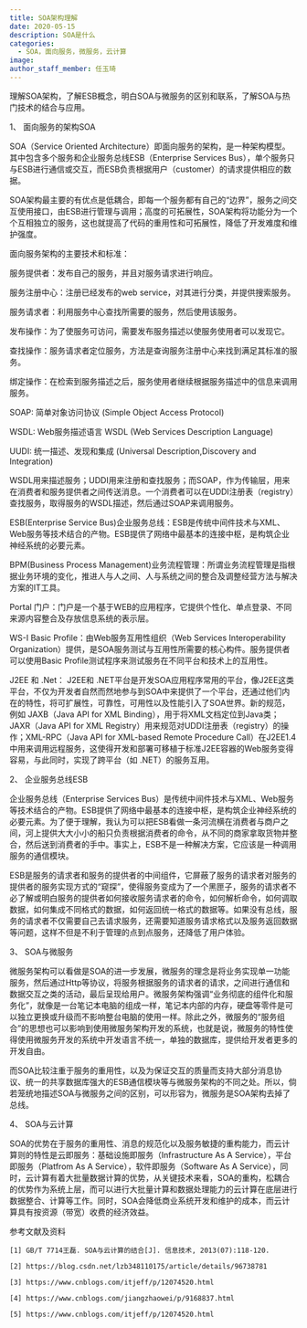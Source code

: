 ```yaml
---
title: SOA架构理解
date: 2020-05-15
description: SOA是什么
categories:
  - SOA，面向服务，微服务，云计算
image: 
author_staff_member: 任玉琦
---
```

理解SOA架构，了解ESB概念，明白SOA与微服务的区别和联系，了解SOA与热门技术的结合与应用。

 

1、 面向服务的架构SOA

SOA（Service Oriented Architecture）即面向服务的架构，是一种架构模型。其中包含多个服务和企业服务总线ESB（Enterprise Services Bus），单个服务只与ESB进行通信或交互，而ESB负责根据用户（customer）的请求提供相应的数据。

SOA架构最主要的有优点是低耦合，即每一个服务都有自己的“边界”，服务之间交互使用接口，由ESB进行管理与调用；高度的可拓展性，SOA架构将功能分为一个个互相独立的服务，这也就提高了代码的重用性和可拓展性，降低了开发难度和维护强度。

面向服务架构的主要技术和标准：

服务提供者：发布自己的服务，并且对服务请求进行响应。

服务注册中心：注册已经发布的web service，对其进行分类，并提供搜索服务。

服务请求者：利用服务中心查找所需要的服务，然后使用该服务。

发布操作：为了使服务可访问，需要发布服务描述以使服务使用者可以发现它。

查找操作：服务请求者定位服务，方法是查询服务注册中心来找到满足其标准的服务。

绑定操作：在检索到服务描述之后，服务使用者继续根据服务描述中的信息来调用服务。

SOAP: 简单对象访问协议 (Simple Object Access  Protocol)

WSDL: Web服务描述语言 WSDL (Web Services Description Language)

UUDI:  统一描述、发现和集成 (Universal Description,Discovery and Integration) 

WSDL用来描述服务；UDDI用来注册和查找服务；而SOAP，作为传输层，用来在消费者和服务提供者之间传送消息。一个消费者可以在UDDI注册表（registry）查找服务，取得服务的WSDL描述，然后通过SOAP来调用服务。

ESB(Enterprise Service Bus)企业服务总线：ESB是传统中间件技术与XML、Web服务等技术结合的产物。ESB提供了网络中最基本的连接中枢，是构筑企业神经系统的必要元素。

BPM(Business Process Management)业务流程管理：所谓业务流程管理是指根据业务环境的变化，推进人与人之间、人与系统之间的整合及调整经营方法与解决方案的IT工具。

Portal 门户：门户是一个基于WEB的应用程序，它提供个性化、单点登录、不同来源内容整合及存放信息系统的表示层。

WS-I Basic Profile：由Web服务互用性组织（Web Services Interoperability Organization）提供，是SOA服务测试与互用性所需要的核心构件。服务提供者可以使用Basic Profile测试程序来测试服务在不同平台和技术上的互用性。

J2EE 和 .Net： J2EE和 .NET平台是开发SOA应用程序常用的平台，像J2EE这类平台，不仅为开发者自然而然地参与到SOA中来提供了一个平台，还通过他们内在的特性，将可扩展性，可靠性，可用性以及性能引入了SOA世界。新的规范，例如 JAXB（Java API for XML Binding），用于将XML文档定位到Java类；JAXR（Java API for XML Registry）用来规范对UDDI注册表（registry）的操作；XML-RPC（Java API for XML-based Remote Procedure Call）在J2EE1.4中用来调用远程服务，这使得开发和部署可移植于标准J2EE容器的Web服务变得容易，与此同时，实现了跨平台（如 .NET）的服务互用。

2、 企业服务总线ESB

企业服务总线（Enterprise Services Bus）是传统中间件技术与XML、Web服务等技术结合的产物。ESB提供了网络中最基本的连接中枢，是构筑企业神经系统的必要元素。为了便于理解，我认为可以把ESB看做一条河流横在消费者与商户之间，河上提供大大小小的船只负责根据消费者的命令，从不同的商家拿取货物并整合，然后送到消费者的手中。事实上，ESB不是一种解决方案，它应该是一种调用服务的通信模块。

ESB是服务的请求者和服务的提供者的中间组件，它屏蔽了服务的请求者对服务的提供者的服务实现方式的“窥探”，使得服务变成为了一个黑匣子，服务的请求者不必了解或明白服务的提供者如何接收服务请求者的命令，如何解析命令，如何调取数据，如何集成不同格式的数据，如何返回统一格式的数据等。如果没有总线，服务的请求者不仅需要自己去请求服务，还需要知道服务请求格式以及服务返回数据等问题，这样不但是不利于管理的点到点服务，还降低了用户体验。

3、 SOA与微服务

 

微服务架构可以看做是SOA的进一步发展，微服务的理念是将业务实现单一功能服务，然后通过Http等协议，将服务根据服务的请求者的请求，之间进行通信和数据交互之类的活动，最后呈现给用户。微服务架构强调“业务彻底的组件化和服务化”，就像是一台笔记本电脑的组成一样，笔记本内部的内存，硬盘等零件是可以独立更换或升级而不影响整台电脑的使用一样。除此之外，微服务的“服务组合”的思想也可以影响到使用微服务架构开发的系统，也就是说，微服务的特性使得使用微服务开发的系统中开发语言不统一，单独的数据库，提供给开发者更多的开发自由。

而SOA比较注重于服务的重用性，以及为保证交互的质量而支持大部分消息协议、统一的共享数据库强大的ESB通信模块等与微服务架构的不同之处。所以，倘若笼统地描述SOA与微服务之间的区别，可以形容为，微服务是SOA架构去掉了总线。

4、 SOA与云计算

SOA的优势在于服务的重用性、消息的规范化以及服务敏捷的重构能力，而云计算则的特性是云即服务：基础设施即服务（Infrastructure As A Service），平台即服务（Platfrom As A Service），软件即服务（Software As A Service），同时，云计算有着大批量数据计算的优势，从关键技术来看，SOA的重构，松耦合的优势作为系统上层，而可以进行大批量计算和数据处理能力的云计算在底层进行数据整合、计算等工作。同时，SOA会降低商业系统开发和维护的成本，而云计算具有按资源（带宽）收费的经济效益。

 

 

 

参考文献及资料

    [1] GB/T 7714王磊. SOA与云计算的结合[J]. 信息技术, 2013(07):118-120.

    [2] https://blog.csdn.net/lzb348110175/article/details/96738781

    [3] https://www.cnblogs.com/itjeff/p/12074520.html

    [4] https://www.cnblogs.com/jiangzhaowei/p/9168837.html

    [5] https://www.cnblogs.com/itjeff/p/12074520.html
